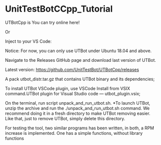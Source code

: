 # UnitTestBotCCpp_Tutorial

UTBotCpp is 
You can try online here!

Or 

Inject to your VS Code:

Notice:
For now, you can only use UTBot under Ubuntu 18.04 and above. 


Navigate to the Releases GitHub page and download last version of UTBot.

Latest version: https://github.com/UnitTestBot/UTBotCpp/releases

A pack utbot_distr.tar.gz that contains UTBot binary and its dependencies;

To install UTBot VSCode plugin, use VSCode Install from VSIX command.UTBot plugin for Visual Studio code — utbot_plugin.vsix;

On the terminal, run script unpack_and_run_utbot.sh.
*To launch UTBot, unzip the archive and run the ./unpack_and_run_utbot.sh command. We recommend doing it in a fresh directory to make UTBot removing easier. Like that, just to remove UTBot, simply delete this directory.


For testing the tool, two similar programs has been written, in both, a RPM increase is implemented. One has a simple functions, without library functions 



